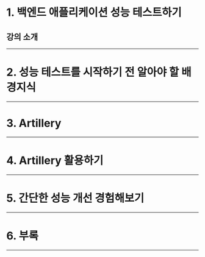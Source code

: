 # 1. 백엔드 애플리케이션 성능 테스트하기
## 강의 소개
****
# 2. 성능 테스트를 시작하기 전 알아야 할 배경지식

****
# 3. Artillery

****
# 4. Artillery 활용하기

****
# 5. 간단한 성능 개선 경험해보기

****
# 6. 부록

****